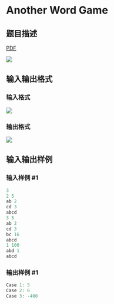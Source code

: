 # Another Word Game

## 题目描述

[problemUrl]: https://uva.onlinejudge.org/index.php?option=com_onlinejudge&Itemid=8&category=27&page=show_problem&problem=2534

[PDF](https://uva.onlinejudge.org/external/115/p11539.pdf)

![](https://cdn.luogu.com.cn/upload/vjudge_pic/UVA11539/17c9513161d591cf352b2af4aeb26219b10a167e.png)

## 输入输出格式

### 输入格式

![](https://cdn.luogu.com.cn/upload/vjudge_pic/UVA11539/6e3f664c55ac700f2f43443ab3137bd16c0cd657.png)

### 输出格式

![](https://cdn.luogu.com.cn/upload/vjudge_pic/UVA11539/8d9331f7bfe4d3453c6adce6203b80ac921fa742.png)

## 输入输出样例

### 输入样例 #1

```cpp
3
2 5
ab 2
cd 3
abcd
3 5
ab 2
cd 3
bc 16
abcd
1 100
abd 1
abcd
```


### 输出样例 #1

```cpp
Case 1: 5
Case 2: 6
Case 3: -400
```


